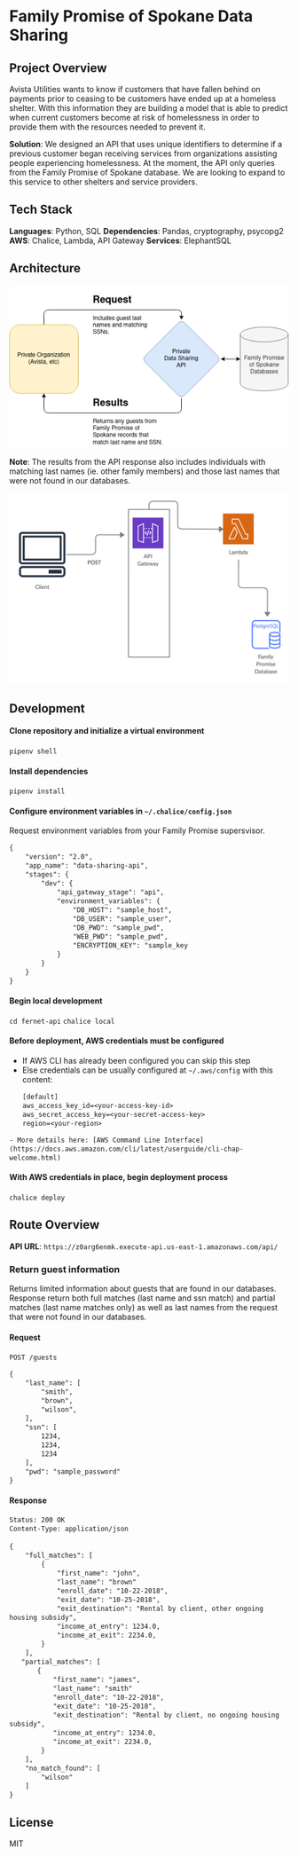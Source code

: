 # Family Promise of Spokane Data Sharing
## Project Overview
Avista Utilities wants to know if customers that have fallen behind on payments prior to ceasing to be customers have ended up at a homeless shelter. With this information they are building a model that is able to predict when current customers become at risk of homelessness in order to provide them with the resources needed to prevent it.

**Solution**: We designed an API that uses unique identifiers to determine if a previous customer began receiving services from organizations assisting people experiencing homelessness. At the moment, the API only queries from the Family Promise of Spokane database. We are looking to expand to this service to other shelters and service providers.

## Tech Stack
**Languages**: Python, SQL
**Dependencies**: Pandas, cryptography, psycopg2
**AWS**: Chalice, Lambda, API Gateway
**Services**: ElephantSQL 

## Architecture
![Non-technical Diagram](./diagrams/non-tech-diagram.png)

**Note**: The results from the API response also includes individuals with matching last names (ie. other family members) and those last names that were not found in our databases.

![Architecture Diagram](./diagrams/fampromarch.png)

## Development
#### Clone repository and initialize a virtual environment
`pipenv shell`

#### Install dependencies
`pipenv install`

#### Configure environment variables in `~/.chalice/config.json`
Request environment variables from your Family Promise supersvisor.
```
{
    "version": "2.0",
    "app_name": "data-sharing-api",
    "stages": {
        "dev": {
            "api_gateway_stage": "api",
            "environment_variables": {
                "DB_HOST": "sample_host",
                "DB_USER": "sample_user",
                "DB_PWD": "sample_pwd",
                "WEB_PWD": "sample_pwd",
                "ENCRYPTION_KEY": "sample_key
            }
        }
    }
}
```

#### Begin local development
`cd fernet-api`
`chalice local`

#### Before deployment, AWS credentials must be configured
   - If AWS CLI has already been configured you can skip this step
   - Else credentials can be usually configured at `~/.aws/config` with this content:
      ```
      [default]
      aws_access_key_id=<your-access-key-id>
      aws_secret_access_key=<your-secret-access-key>
      region=<your-region>
      ```
    - More details here: [AWS Command Line Interface](https://docs.aws.amazon.com/cli/latest/userguide/cli-chap-welcome.html)

#### With AWS credentials in place, begin deployment process
`chalice deploy`

## Route Overview

**API URL**:
`https://z0arg6enmk.execute-api.us-east-1.amazonaws.com/api/`

### Return guest information

Returns limited information about guests that are found in our databases. Response return both full matches (last name and ssn match) and partial matches (last name matches only) as well as last names from the request that were not found in our databases.

#### Request
`POST /guests`
```
{
    "last_name": [
        "smith", 
        "brown",
        "wilson",
    ],
    "ssn": [
        1234, 
        1234,
        1234
    ],
    "pwd": "sample_password"
}
```

#### Response
```
Status: 200 OK
Content-Type: application/json

{
    "full_matches": [
        {
            "first_name": "john",
            "last_name": "brown"
            "enroll_date": "10-22-2018",
            "exit_date": "10-25-2018",
            "exit_destination": "Rental by client, other ongoing housing subsidy",
            "income_at_entry": 1234.0,
            "income_at_exit": 2234.0,
        }
    ],
   "partial_matches": [
       {
           "first_name": "james",
           "last_name": "smith"
           "enroll_date": "10-22-2018",
           "exit_date": "10-25-2018",
           "exit_destination": "Rental by client, no ongoing housing subsidy",
           "income_at_entry": 1234.0,
           "income_at_exit": 2234.0,
        }
    ],
    "no_match_found": [
        "wilson"
    ]
}
```

## License
MIT
